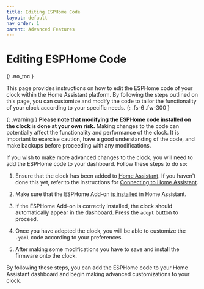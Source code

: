 ```yaml
---
title: Editing ESPHome Code
layout: default
nav_order: 1
parent: Advanced Features
---
```


# Editing ESPHome Code

{: .no_toc }

This page provides instructions on how to edit the ESPHome code of your clock within the Home Assistant platform. By following the steps outlined on this page, you can customize and modify the code to tailor the functionality of your clock according to your specific needs.
{: .fs-6 .fw-300 }

{: .warning }
**Please note that modifying the ESPHome code installed on the clock is done at your own risk.** Making changes to the code can potentially affect the functionality and performance of the clock. It is important to exercise caution, have a good understanding of the code, and make backups before proceeding with any modifications.

If you wish to make more advanced changes to the clock, you will need to add the ESPHome code to your dashboard. Follow these steps to do so:

1. Ensure that the clock has been added to [Home Assistant](https://www.home-assistant.io/). If you haven't done this yet, refer to the instructions for [Connecting to Home Assistant](https://skyextechnologies.github.io/word-clock-one/home-assistant/connecting-to-home-assistant.html).

2. Make sure that the ESPHome Add-on [is installed](https://esphome.io/guides/getting_started_hassio.html) in Home Assistant.

3. If the ESPHome Add-on is correctly installed, the clock should automatically appear in the dashboard. Press the `adopt` button to proceed.

4. Once you have adopted the clock, you will be able to customize the `.yaml` code according to your preferences.

5. After making some modifications you have to save and install the firmware onto the clock.

By following these steps, you can add the ESPHome code to your Home Assistant dashboard and begin making advanced customizations to your clock.